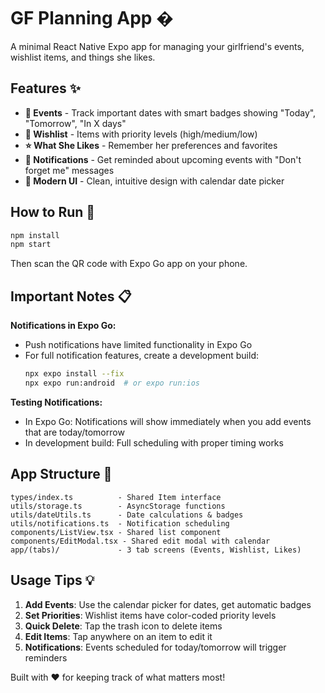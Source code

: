 # GF Planning App �

A minimal React Native Expo app for managing your girlfriend's events, wishlist items, and things she likes.

## Features ✨

- **📅 Events** - Track important dates with smart badges showing "Today", "Tomorrow", "In X days"
- **💝 Wishlist** - Items with priority levels (high/medium/low) 
- **⭐ What She Likes** - Remember her preferences and favorites
- **🔔 Notifications** - Get reminded about upcoming events with "Don't forget me" messages
- **📱 Modern UI** - Clean, intuitive design with calendar date picker

## How to Run 🚀

```bash
npm install
npm start
```

Then scan the QR code with Expo Go app on your phone.

## Important Notes 📋

**Notifications in Expo Go:**
- Push notifications have limited functionality in Expo Go
- For full notification features, create a development build:
  ```bash
  npx expo install --fix
  npx expo run:android  # or expo run:ios
  ```

**Testing Notifications:**
- In Expo Go: Notifications will show immediately when you add events that are today/tomorrow
- In development build: Full scheduling with proper timing works

## App Structure 📁

```
types/index.ts          - Shared Item interface
utils/storage.ts        - AsyncStorage functions  
utils/dateUtils.ts      - Date calculations & badges
utils/notifications.ts  - Notification scheduling
components/ListView.tsx - Shared list component
components/EditModal.tsx - Shared edit modal with calendar
app/(tabs)/             - 3 tab screens (Events, Wishlist, Likes)
```

## Usage Tips 💡

1. **Add Events**: Use the calendar picker for dates, get automatic badges
2. **Set Priorities**: Wishlist items have color-coded priority levels  
3. **Quick Delete**: Tap the trash icon to delete items
4. **Edit Items**: Tap anywhere on an item to edit it
5. **Notifications**: Events scheduled for today/tomorrow will trigger reminders

Built with ❤️ for keeping track of what matters most!
